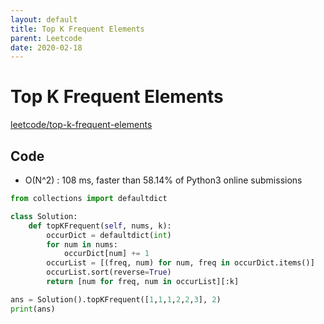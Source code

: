 ```yaml
---
layout: default
title: Top K Frequent Elements
parent: Leetcode
date: 2020-02-18
---
```


# Top K Frequent Elements

[leetcode/top-k-frequent-elements](https://www.leetcode.com/problems/top-k-frequent-elements/)

## Code

- O(N^2) : 108 ms, faster than 58.14% of Python3 online submissions

```python
from collections import defaultdict

class Solution:
    def topKFrequent(self, nums, k):
        occurDict = defaultdict(int)
        for num in nums:
            occurDict[num] += 1
        occurList = [(freq, num) for num, freq in occurDict.items()]
        occurList.sort(reverse=True)
        return [num for freq, num in occurList][:k]

ans = Solution().topKFrequent([1,1,1,2,2,3], 2)
print(ans)
```